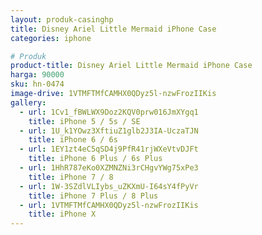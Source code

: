 ```yaml
---
layout: produk-casinghp
title: Disney Ariel Little Mermaid iPhone Case
categories: iphone

# Produk
product-title: Disney Ariel Little Mermaid iPhone Case
harga: 90000
sku: hn-0474
image-drive: 1VTMFTMfCAMHX0QDyz5l-nzwFrozIIKis
gallery:
  - url: 1Cv1_fBWLWX9Doz2KQV0prw016JmXYgq1
    title: iPhone 5 / 5s / SE
  - url: 1U_k1YOwz3XftiuZ1glb2J3IA-UczaTJN
    title: iPhone 6 / 6s
  - url: 1EY1zt4eC5qSD4j9PfR41rjWXeVtvDJFt
    title: iPhone 6 Plus / 6s Plus
  - url: 1HhR787eKo0XZMNZNi3rCHgvYWg75xPe3
    title: iPhone 7 / 8
  - url: 1W-3SZdlVLIybs_uZKXmU-I64sY4fPyVr
    title: iPhone 7 Plus / 8 Plus
  - url: 1VTMFTMfCAMHX0QDyz5l-nzwFrozIIKis
    title: iPhone X
---
```


